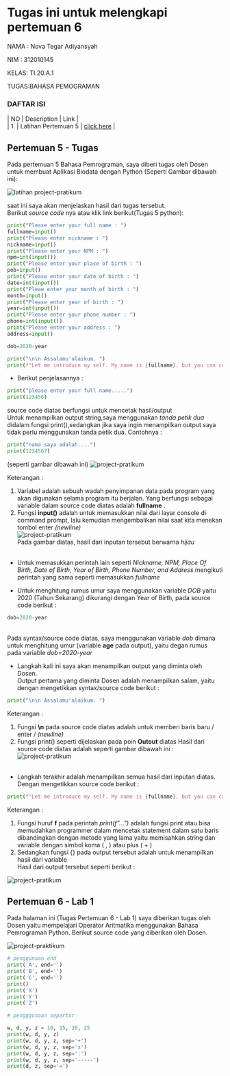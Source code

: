 # Tugas ini untuk melengkapi pertemuan 6


NAMA : Nova Tegar Adiyansyah <br>

NIM  : 312010145<br>

KELAS: TI.20.A.1<br>

TUGAS:BAHASA PEMOGRAMAN

###  DAFTAR ISI <br>

| NO | Description | Link | <br>
| 1. | Latihan Pertemuan 5 | [click here](#pertemuan-5---tugas) | <br>






## Pertemuan 5 - Tugas

Pada pertemuan 5 Bahasa Pemrograman, saya diberi tugas oleh Dosen untuk membuat Aplikasi Biodata dengan Python (Seperti Gambar dibawah ini):

![latihan project-pratikum](gambar/tugas5.PNG)

saat ini saya akan menjelaskan hasil dari tugas tersebut.<br>
Berikut *source code* nya atau klik link berikut(Tugas 5 python):

``` python
print("Please enter your full name : ")
fullname=input()
print("Please enter nickname : ")
nickname=input()
print("Please enter your NPM : ")
npm=int(input())
print("Please enter your place of birth : ")
pob=input()
print("Please enter your date of birth : ")
date=int(input())
print("Pleae enter your month of birth : ")
month=input()
print("Please enter year of birth : ")
year=int(input())
print("Please enter your phone number : ")
phone=int(input())
print("Please enter your address : ")
address=input()

dob=2020-year

print("\n\n Assalamu'alaikum. ")
print(f"Let me introduce my self. My name is {fullname}, but you can call me {nickname}. My NPM {npm}. I was born in {pob} and Iam {dob} years old. I am very glad if you want to invite my house in {address}. So don't forget to call me before with the number {phone}. \n\n Thank You ")
```

* Berikut penjelasannya :<br>

``` python
print("please enter your full name.....")
print(123456)
```

source code diatas berfungsi untuk mencetak hasil/output<br>
Untuk menampilkan output string,saya menggunakan *tanda petik dua* didalam fungsi print(),sedangkan jika saya ingin menampilkan output saya tidak perlu menggunakan tanda petik dua.
Contohnya :

``` python
print("nama saya adalah....")
print(1234567)
```
(seperti gambar dibawah ini)
![project-pratikum](gambar/nama.PNG)

Keterangan : <br>
1. Variabel adalah sebuah wadah penyimpanan data pada program yang akan digunakan selama program itu berjalan. Yang berfungsi sebagai variable dalam source code diatas adalah **fullname** . <br>
2. Fungsi **input()** adalah untuk memasukkan nilai dari layar console di command prompt, lalu kemudian mengembalikan nilai saat kita menekan tombol enter *(newline)*<br>
![project-pratikum](gambar/nama1.PNG)<br>
Pada gambar diatas, hasil dari inputan tersebut berwarna *hijau*<br><br>
* Untuk memasukkan perintah lain seperti *Nickname, NPM, Place Of Birth, Date of Birth, Year of Birth, Phone Number, and Address* mengikuti perintah yang sama seperti memasukkan *fullname*<br>

* Untuk menghitung rumus umur saya menggunakan variable *DOB* yaitu 2020 (Tahun Sekarang) dikurangi dengan Year of Birth, pada source code berikut :<br>
``` python
dob=2020-year
```
<br> Pada syntax/source code diatas, saya menggunakan variable *dob* dimana untuk menghitung umur (variable **age** pada output), yaitu degan rumus pada variable *dob=2020-year*
<br>

* Langkah kali ini saya akan menampilkan output yang diminta oleh Dosen.<br>
Output pertama yang diminta Dosen adalah menampilkan salam, yaitu dengan mengetikkan syntax/source code berikut :
``` python
print("\n\n Assalamu'alaikum. ")
```

Keterangan :
1. Fungsi **\n** pada source code diatas adalah untuk memberi baris baru / enter / *(newline)*
2. Fungsi print() seperti dijelaskan pada poin **Outout** diatas
Hasil dari source code diatas adalah seperti gambar dibawah ini :<br>
![project-pratikum](gambar/tugas.PNG)<br><br>
* Langkah terakhir adalah menampilkan semua hasil dari inputan diatas. Dengan mengetikkan source code berikut :<br>
``` python
print(f"Let me introduce my self. My name is {fullname}, but you can call me {nickname}. My NPM {npm}. I was born in {pob} and Iam {dob} years old. I am very glad if you want to invite my house in {address}. So don't forget to call me before with the number {phone}. \n\n Thank You ")
```
Keterangan :
1. Fungsi huruf **f** pada perintah *print(f"...")* adalah fungsi print atau bisa memudahkan programmer dalam mencetak statement dalam satu baris dibandingkan dengan metode yang lama yaitu memisahkan string dan variable dengan simbol koma ( , ) atau plus ( + )<br>
2. Sedangkan fungsi {} pada output tersebut adalah untuk menampilkan hasil dari variable<br>
Hasil dari output tersebut seperti berikut :<br>

![project-pratikum](gambar/latihan5.PNG)


## Pertemuan 6 - Lab 1


Pada halaman ini (Tugas Pertemuan 6 - Lab 1) saya diberikan tugas oleh Dosen yaitu mempelajari Operator Aritmatika menggunakan Bahasa Pemrograman Python. Berikut source code yang diberikan oleh Dosen. <br>

![project-praktikum](gambar/lab1.PNG)

``` python
# penggunaan end 
print('A', end='')
print('B', end='')
print('C', end='')
print()
print('X')
print('Y')
print('Z')

# pengggunaan separtor

w, d, y, z = 10, 15, 20, 25
print(w, d, y, z)
print(w, d, y, z, sep='+')
print(w, d, y, z, sep='x')
print(w, d, y, z, sep=':')
print(w, d, y, z, sep='-----')
print(d, z, sep='=')
```

















